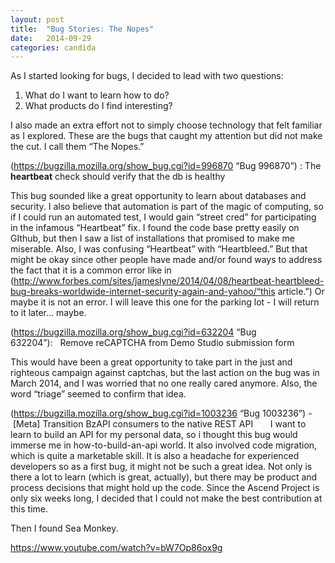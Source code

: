 ```yaml
---
layout: post
title:  "Bug Stories: The Nopes"
date:   2014-09-29
categories: candida
---
```



As I started looking for bugs, I decided to lead with two questions:
1. What do I want to learn how to do?
2. What products do I find interesting?

I also made an extra effort not to simply choose technology that felt familiar as I explored. These are the bugs that caught my attention but did not make the cut. I call them “The Nopes.”

(https://bugzilla.mozilla.org/show_bug.cgi?id=996870 “Bug 996870”) : The __heartbeat__ check should verify that the db is healthy      

This bug sounded like a great opportunity to learn about databases and security. I also believe that automation is part of the magic of computing, so if I could run an automated test, I would gain “street cred” for participating in the infamous “Heartbeat” fix. I found the code base pretty easily on GIthub, but then I saw a list  of installations that promised to make me miserable. Also, I was confusing “Heartbeat” with “Heartbleed.” But that might be okay since other people have made and/or found ways to address the fact that it is a common error like in (http://www.forbes.com/sites/jameslyne/2014/04/08/heartbeat-heartbleed-bug-breaks-worldwide-internet-security-again-and-yahoo/“this article.”)  Or maybe it is not an error. I will leave this one for the parking lot - I will return to it later… maybe.


(https://bugzilla.mozilla.org/show_bug.cgi?id=632204 “Bug 632204”):   Remove reCAPTCHA from Demo Studio submission form      

This would have been a great opportunity to take part in the just and righteous campaign against captchas, but the last action on the bug was in March 2014, and I was worried that no one really cared anymore. Also, the word “triage” seemed to confirm that idea.


(https://bugzilla.mozilla.org/show_bug.cgi?id=1003236 “Bug 1003236”) - [Meta] Transition BzAPI consumers to the native REST API      
I want to learn to build an API for my personal data, so i thought this bug would immerse me in how-to-build-an-api world. It also involved code migration, which is quite a marketable skill. It is also a headache for experienced developers so as a first bug, it might not be such a great idea. Not only is there a lot to learn (which is great, actually), but there may be product and process decisions that might hold up the code. Since the Ascend Project is only six weeks long, I decided that I could not make the best contribution at this time.

Then I found Sea Monkey. 

https://www.youtube.com/watch?v=bW7Op86ox9g
